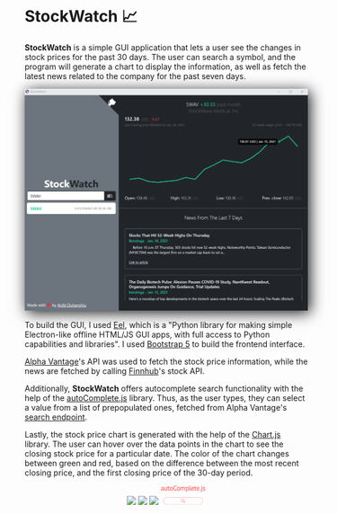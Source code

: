 # StockWatch :chart_with_upwards_trend:

**StockWatch** is a simple GUI application that lets a user see the changes in stock prices for the past 30 days. The user can search a symbol, and the program will generate a chart to display the information, as well as fetch the latest news related to the company for the past seven days.



<img style="box-shadow: 4px 4px 24px; border: 0;" src="Capture.PNG">



To build the GUI, I used [Eel](https://github.com/ChrisKnott/Eel), which is a "Python library for making simple Electron-like offline HTML/JS GUI apps, with full access to Python capabilities and libraries". I used [Bootstrap 5](https://getbootstrap.com/) to build the frontend interface. 

[Alpha Vantage](https://www.alphavantage.co/)'s API was used to fetch the stock price information, while the news are fetched by calling [Finnhub](https://finnhub.io/)'s stock API.

Additionally, **StockWatch** offers autocomplete search functionality with the help of the [autoComplete.js](https://github.com/TarekRaafat/autoComplete.js/) library. Thus, as the user types, they can select a value from a list of prepopulated ones, fetched from Alpha Vantage's [search endpoint](https://www.alphavantage.co/documentation/#symbolsearch).

Lastly, the stock price chart is generated with the help of the [Chart.js](https://www.chartjs.org/) library. The user can hover over the data points in the chart to see the closing stock price for a particular date. The color of the chart changes between green and red, based on the difference between the most recent closing price, and the first closing price of the 30-day period.



<p style="text-align: center;"><img src="https://iconarchive.com/download/i73027/cornmanthe3rd/plex/Other-python.ico" width="80"> <img src="https://camo.githubusercontent.com/a664defdd5c2ec93a3fbfb51e0f2aaafa5dc57bf1e13aa47456ced037b3cebe8/68747470733a2f2f676574626f6f7473747261702e636f6d2f646f63732f352e302f6173736574732f6272616e642f626f6f7473747261702d6c6f676f2d736861646f772e706e67" width="80"> <img src="https://avatars0.githubusercontent.com/u/10342521?s=280&v=4" width="80"> <img src="https://raw.githubusercontent.com/TarekRaafat/autoComplete.js/HEAD/docs/img/autoComplete.js.png" width="80"></p>


